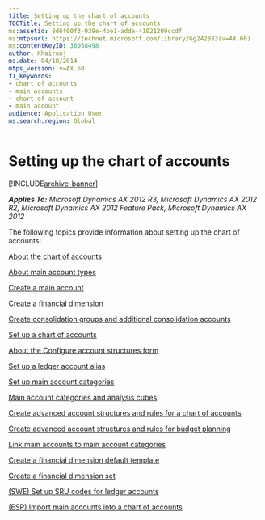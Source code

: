 ```yaml
---
title: Setting up the chart of accounts
TOCTitle: Setting up the chart of accounts
ms:assetid: 8d6f00f3-939e-4be1-adde-41021209ccdf
ms:mtpsurl: https://technet.microsoft.com/library/Gg242883(v=AX.60)
ms:contentKeyID: 36058498
author: Khairunj
ms.date: 04/18/2014
mtps_version: v=AX.60
f1_keywords:
- chart of accounts
- main accounts
- chart of account
- main account
audience: Application User
ms.search.region: Global
---
```


# Setting up the chart of accounts 


[!INCLUDE[archive-banner](includes/archive-banner.md)]


_**Applies To:** Microsoft Dynamics AX 2012 R3, Microsoft Dynamics AX 2012 R2, Microsoft Dynamics AX 2012 Feature Pack, Microsoft Dynamics AX 2012_

The following topics provide information about setting up the chart of accounts:

[About the chart of accounts](about-the-chart-of-accounts.md)

[About main account types](about-main-account-types.md)

[Create a main account](create-a-main-account.md)

[Create a financial dimension](create-a-financial-dimension.md)

[Create consolidation groups and additional consolidation accounts](create-consolidation-groups-and-additional-consolidation-accounts.md)

[Set up a chart of accounts](set-up-a-chart-of-accounts.md)

[About the Configure account structures form](about-the-configure-account-structures-form.md)

[Set up a ledger account alias](set-up-a-ledger-account-alias.md)

[Set up main account categories](set-up-main-account-categories.md)

[Main account categories and analysis cubes](main-account-categories-and-analysis-cubes.md)

[Create advanced account structures and rules for a chart of accounts](create-advanced-account-structures-and-rules-for-a-chart-of-accounts.md)

[Create advanced account structures and rules for budget planning](create-advanced-account-structures-and-rules-for-budget-planning.md)

[Link main accounts to main account categories](link-main-accounts-to-main-account-categories.md)

[Create a financial dimension default template](create-a-financial-dimension-default-template.md)

[Create a financial dimension set](create-a-financial-dimension-set.md)

[(SWE) Set up SRU codes for ledger accounts](swe-set-up-sru-codes-for-ledger-accounts.md)

[(ESP) Import main accounts into a chart of accounts](esp-import-main-accounts-into-a-chart-of-accounts.md)

  


